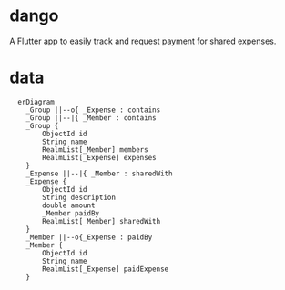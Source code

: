 # dango
A Flutter app to easily track and request payment for shared expenses.



# data
```mermaid
  erDiagram
    _Group ||--o{ _Expense : contains
    _Group ||--|{ _Member : contains
    _Group {
        ObjectId id
        String name
        RealmList[_Member] members
        RealmList[_Expense] expenses
    }
    _Expense ||--|{ _Member : sharedWith
    _Expense {
        ObjectId id
        String description
        double amount
        _Member paidBy
        RealmList[_Member] sharedWith
    }
    _Member ||--o{_Expense : paidBy
    _Member {
        ObjectId id
        String name
        RealmList[_Expense] paidExpense
    }
    
```
